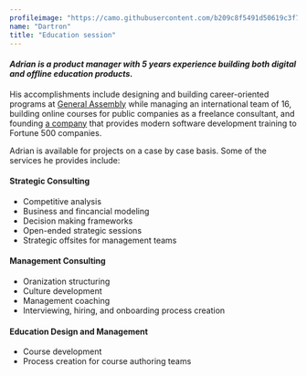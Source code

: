 ```yaml
---
profileimage: "https://camo.githubusercontent.com/b209c8f5491d50619c3f77e4b227353dc0f8d245/687474703a2f2f612e33366b72636e642e636f6d2f70686f746f2f64303633313630643833373463353364653136336538643238376663306439642e6a706567"
name: "Dartron"
title: "Education session"
---
```


#### *Adrian is a product manager with 5 years experience building both digital and offline education products.*

His accomplishments include designing and building career-oriented programs at [General Assembly](http://generalassemb.ly) while managing an international team of 16, building online courses for public companies as a freelance consultant, and founding [a company](http://www.wheelhouse.io) that provides modern software development training to Fortune 500 companies.

Adrian is available for projects on a case by case basis. Some of the services he provides include:

#### Strategic Consulting
* Competitive analysis
* Business and fincancial modeling
* Decision making frameworks
* Open-ended strategic sessions
* Strategic offsites for management teams

#### Management Consulting
* Oranization structuring
* Culture development
* Management coaching
* Interviewing, hiring, and onboarding process creation

#### Education Design and Management
* Course development
* Process creation for course authoring teams
